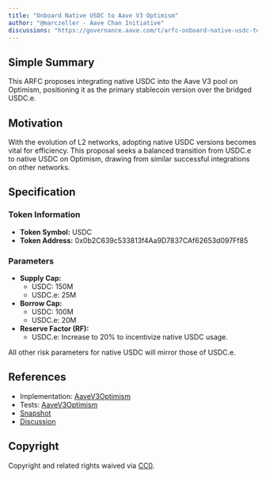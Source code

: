 ```yaml
---
title: "Onboard Native USDC to Aave V3 Optimism"
author: "@marczeller - Aave Chan Initiative"
discussions: "https://governance.aave.com/t/arfc-onboard-native-usdc-to-aave-v3-optimism-market/15463"
---
```


## Simple Summary

This ARFC proposes integrating native USDC into the Aave V3 pool on Optimism, positioning it as the primary stablecoin version over the bridged USDC.e.

## Motivation

With the evolution of L2 networks, adopting native USDC versions becomes vital for efficiency. This proposal seeks a balanced transition from USDC.e to native USDC on Optimism, drawing from similar successful integrations on other networks.

## Specification


### Token Information

- **Token Symbol:** USDC
- **Token Address:** 0x0b2C639c533813f4Aa9D7837CAf62653d097Ff85

### Parameters

- **Supply Cap:** 
  - USDC: 150M
  - USDC.e: 25M
- **Borrow Cap:** 
  - USDC: 100M
  - USDC.e: 20M
- **Reserve Factor (RF):** 
  - USDC.e: Increase to 20% to incentivize native USDC usage.

All other risk parameters for native USDC will mirror those of USDC.e.

## References

- Implementation: [AaveV3Optimism](https://github.com/bgd-labs/aave-proposals-v3/blob/main/src/20231122_AaveV3Optimism_OnboardNativeUSDCToAaveV3Optimism/AaveV3Optimism_OnboardNativeUSDCToAaveV3Optimism_20231122.sol)
- Tests: [AaveV3Optimism](https://github.com/bgd-labs/aave-proposals-v3/blob/main/src/20231122_AaveV3Optimism_OnboardNativeUSDCToAaveV3Optimism/AaveV3Optimism_OnboardNativeUSDCToAaveV3Optimism_20231122.t.sol)
- [Snapshot](https://snapshot.org/#/aave.eth/proposal/0xf04fdb85e27849310557716d09fb2ed7f84b1a8c4f493088899ad91a2d834fb0)
- [Discussion](https://governance.aave.com/t/arfc-onboard-native-usdc-to-aave-v3-optimism-market/15463)

## Copyright

Copyright and related rights waived via [CC0](https://creativecommons.org/publicdomain/zero/1.0/).
